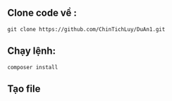 ## Clone code về : 
```
git clone https://github.com/ChinTichLuy/DuAn1.git
```

## Chạy lệnh: 
```
composer install
```

## Tạo file 